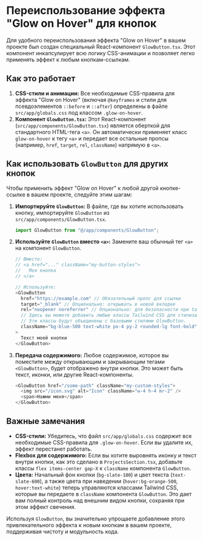 # Переиспользование эффекта "Glow on Hover" для кнопок

Для удобного переиспользования эффекта "Glow on Hover" в вашем проекте был создан специальный React-компонент `GlowButton.tsx`. Этот компонент инкапсулирует всю логику CSS-анимации и позволяет легко применять эффект к любым кнопкам-ссылкам.

## Как это работает

1.  **CSS-стили и анимации:** Все необходимые CSS-правила для эффекта "Glow on Hover" (включая `@keyframes` и стили для псевдоэлементов `::before` и `::after`) определены в файле `src/app/globals.css` под классом `.glow-on-hover`.
2.  **Компонент `GlowButton.tsx`:** Этот React-компонент (`src/app/components/GlowButton.tsx`) является оберткой для стандартного HTML-тега `<a>`. Он автоматически применяет класс `glow-on-hover` к тегу `<a>` и передает все остальные пропсы (например, `href`, `target`, `rel`, `className`) напрямую в `<a>`.

## Как использовать `GlowButton` для других кнопок

Чтобы применить эффект "Glow on Hover" к любой другой кнопке-ссылке в вашем проекте, следуйте этим шагам:

1.  **Импортируйте `GlowButton`:** В файле, где вы хотите использовать кнопку, импортируйте `GlowButton` из `src/app/components/GlowButton.tsx`.

    ```typescript
    import GlowButton from "@/app/components/GlowButton";
    ```

2.  **Используйте `GlowButton` вместо `<a>`:** Замените ваш обычный тег `<a>` на компонент `GlowButton`.

    ```typescript
    // Вместо:
    // <a href="..." className="my-button-styles">
    //   Моя кнопка
    // </a>

    // Используйте:
    <GlowButton
      href="https://example.com" // Обязательный пропс для ссылки
      target="_blank" // Опционально: открывать в новой вкладке
      rel="noopener noreferrer" // Опционально: для безопасности при target="_blank"
      // Здесь вы можете добавить любые классы Tailwind CSS для стилизации внешнего вида кнопки.
      // Эти классы будут объединены с базовыми стилями GlowButton.
      className="bg-blue-500 text-white px-4 py-2 rounded-lg font-bold"
    >
      Текст моей кнопки
    </GlowButton>
    ```

3.  **Передача содержимого:** Любое содержимое, которое вы поместите между открывающим и закрывающим тегами `<GlowButton>`, будет отображено внутри кнопки. Это может быть текст, иконки, или другие React-компоненты.

    ```typescript
    <GlowButton href="/some-path" className="my-custom-styles">
      <img src="/icon.svg" alt="Icon" className="w-4 h-4 mr-2" />
      <span>Нажми меня</span>
    </GlowButton>
    ```

## Важные замечания

*   **CSS-стили:** Убедитесь, что файл `src/app/globals.css` содержит все необходимые CSS-правила для `.glow-on-hover`. Если вы удалите их, эффект перестанет работать.
*   **Flexbox для содержимого:** Если вы хотите выровнять иконку и текст внутри кнопки, как это сделано в `ProjectsSection.tsx`, добавьте классы `flex items-center gap-X` к `className` компонента `GlowButton`.
*   **Цвета:** Начальный фон кнопки (`bg-slate-100`) и цвет текста (`text-slate-600`), а также цвета при наведении (`hover:bg-orange-500`, `hover:text-white`) теперь управляются классами Tailwind CSS, которые вы передаете в `className` компонента `GlowButton`. Это дает вам полный контроль над внешним видом кнопки, сохраняя при этом эффект свечения.

Используя `GlowButton`, вы значительно упрощаете добавление этого привлекательного эффекта к новым кнопкам в вашем проекте, поддерживая чистоту и модульность кода.
